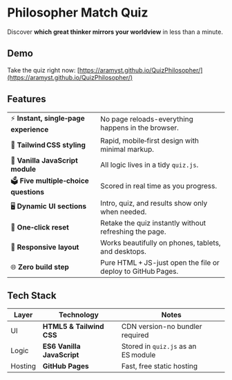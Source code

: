 # Philosopher Match Quiz

Discover **which great thinker mirrors your worldview** in less than a minute.

## Demo

Take the quiz right now: [https://aramyst.github.io/QuizPhilosopher/](https://aramyst.github.io/QuizPhilosopher/)

## Features

|                                        |                                                              |
| -------------------------------------- | ------------------------------------------------------------ |
| ⚡ **Instant, single‑page experience**  | No page reloads-everything happens in the browser.           |
| 💨 **Tailwind CSS styling**            | Rapid, mobile‑first design with minimal markup.              |
| 🧩 **Vanilla JavaScript module**       | All logic lives in a tidy `quiz.js`.                         |
| 🗳️ **Five multiple‑choice questions** | Scored in real time as you progress.                         |
| 🖥️ **Dynamic UI sections**            | Intro, quiz, and results show only when needed.              |
| 🔄 **One‑click reset**                 | Retake the quiz instantly without refreshing the page.       |
| 📱 **Responsive layout**               | Works beautifully on phones, tablets, and desktops.          |
| 🌐 **Zero build step**                 | Pure HTML + JS-just open the file or deploy to GitHub Pages. |

## Tech Stack

| Layer   | Technology                 | Notes                               |
| ------- | -------------------------- | ----------------------------------- |
| UI      | **HTML5 & Tailwind CSS**   | CDN version-no bundler required     |
| Logic   | **ES6 Vanilla JavaScript** | Stored in `quiz.js` as an ES module |
| Hosting | **GitHub Pages**           | Fast, free static hosting           |
